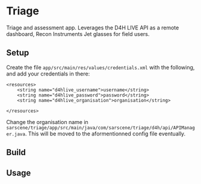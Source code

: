 # Triage
Triage and assessment app. Leverages the D4H LIVE API as a remote dashboard, Recon Instruments Jet glasses for field users.

## Setup
Create the file `app/src/main/res/values/credentials.xml` with the following, and add your credentials in there:

```
<resources>
    <string name="d4hlive_username">username</string>
    <string name="d4hlive_password">password</string>
    <string name="d4hlive_organisation">organisation</string>

</resources>
```

Change the organisation name in `sarscene/triage/app/src/main/java/com/sarscene/triage/d4h/api/APIManager.java`.
This will be moved to the aformentionned config file eventually.

## Build


## Usage

